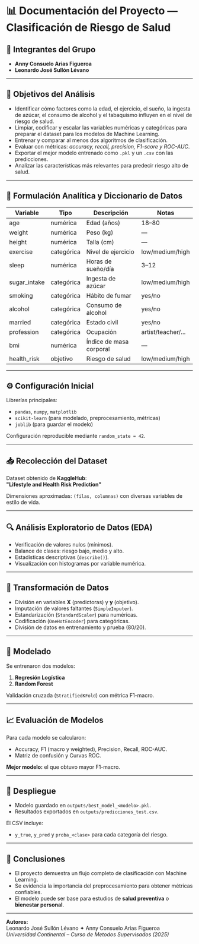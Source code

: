 # 📊 Documentación del Proyecto — Clasificación de Riesgo de Salud

## 🧠 Integrantes del Grupo
- **Anny Consuelo Arias Figueroa**
- **Leonardo José Sullón Lévano**

---

## 🎯 Objetivos del Análisis
- Identificar cómo factores como la edad, el ejercicio, el sueño, la ingesta de azúcar, el consumo de alcohol y el tabaquismo influyen en el nivel de riesgo de salud.  
- Limpiar, codificar y escalar las variables numéricas y categóricas para preparar el dataset para los modelos de Machine Learning.  
- Entrenar y comparar al menos dos algoritmos de clasificación.  
- Evaluar con métricas: *accuracy, recall, precision, F1-score y ROC-AUC*.  
- Exportar el mejor modelo entrenado como `.pkl` y un `.csv` con las predicciones.  
- Analizar las características más relevantes para predecir riesgo alto de salud.

---

## 🧩 Formulación Analítica y Diccionario de Datos

| Variable | Tipo | Descripción | Notas |
|-----------|------|--------------|-------|
| age | numérica | Edad (años) | 18–80 |
| weight | numérica | Peso (kg) | — |
| height | numérica | Talla (cm) | — |
| exercise | categórica | Nivel de ejercicio | low/medium/high |
| sleep | numérica | Horas de sueño/día | 3–12 |
| sugar_intake | categórica | Ingesta de azúcar | low/medium/high |
| smoking | categórica | Hábito de fumar | yes/no |
| alcohol | categórica | Consumo de alcohol | yes/no |
| married | categórica | Estado civil | yes/no |
| profession | categórica | Ocupación | artist/teacher/... |
| bmi | numérica | Índice de masa corporal | — |
| health_risk | objetivo | Riesgo de salud | low/medium/high |

---

## ⚙️ Configuración Inicial
Librerías principales:
- `pandas`, `numpy`, `matplotlib`
- `scikit-learn` (para modelado, preprocesamiento, métricas)
- `joblib` (para guardar el modelo)

Configuración reproducible mediante `random_state = 42`.

---

## 📥 Recolección del Dataset
Dataset obtenido de **KaggleHub**:  
**"Lifestyle and Health Risk Prediction"**

Dimensiones aproximadas: `(filas, columnas)` con diversas variables de estilo de vida.

---

## 🔍 Análisis Exploratorio de Datos (EDA)
- Verificación de valores nulos (mínimos).  
- Balance de clases: riesgo bajo, medio y alto.  
- Estadísticas descriptivas (`describe()`).  
- Visualización con histogramas por variable numérica.

---

## 🧪 Transformación de Datos
- División en variables **X** (predictoras) y **y** (objetivo).  
- Imputación de valores faltantes (`SimpleImputer`).  
- Estandarización (`StandardScaler`) para numéricas.  
- Codificación (`OneHotEncoder`) para categóricas.  
- División de datos en entrenamiento y prueba (80/20).

---

## 🤖 Modelado
Se entrenaron dos modelos:
1. **Regresión Logística**
2. **Random Forest**

Validación cruzada (`StratifiedKFold`) con métrica F1-macro.

---

## 📈 Evaluación de Modelos
Para cada modelo se calcularon:
- Accuracy, F1 (macro y weighted), Precision, Recall, ROC-AUC.  
- Matriz de confusión y Curvas ROC.

**Mejor modelo:** el que obtuvo mayor F1-macro.

---

## 🚀 Despliegue
- Modelo guardado en `outputs/best_model_<modelo>.pkl`.  
- Resultados exportados en `outputs/predicciones_test.csv`.

El CSV incluye:
- `y_true`, `y_pred` y `proba_<clase>` para cada categoría del riesgo.

---

## 🧭 Conclusiones
- El proyecto demuestra un flujo completo de clasificación con Machine Learning.  
- Se evidencia la importancia del preprocesamiento para obtener métricas confiables.  
- El modelo puede ser base para estudios de **salud preventiva** o **bienestar personal**.

---

**Autores:**  
Leonardo José Sullón Lévano ✦ Anny Consuelo Arias Figueroa  
*Universidad Continental – Curso de Metodos Supervisados (2025)*
